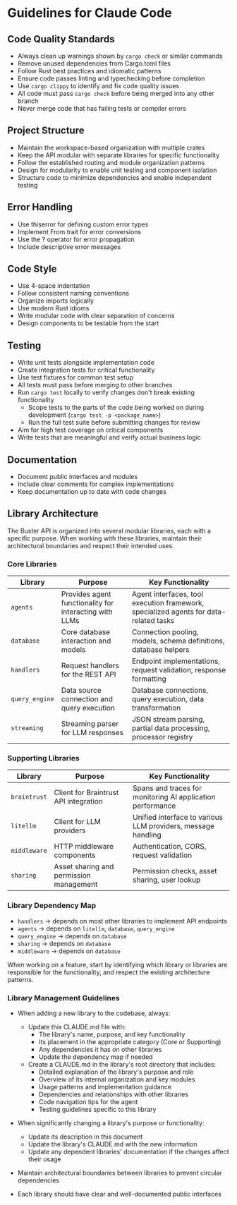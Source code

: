 # Guidelines for Claude Code

## Code Quality Standards
- Always clean up warnings shown by `cargo check` or similar commands
- Remove unused dependencies from Cargo.toml files
- Follow Rust best practices and idiomatic patterns
- Ensure code passes linting and typechecking before completion
- Use `cargo clippy` to identify and fix code quality issues
- All code must pass `cargo check` before being merged into any other branch
- Never merge code that has failing tests or compiler errors

## Project Structure
- Maintain the workspace-based organization with multiple crates
- Keep the API modular with separate libraries for specific functionality
- Follow the established routing and module organization patterns
- Design for modularity to enable unit testing and component isolation
- Structure code to minimize dependencies and enable independent testing

## Error Handling
- Use thiserror for defining custom error types
- Implement From trait for error conversions
- Use the ? operator for error propagation
- Include descriptive error messages

## Code Style
- Use 4-space indentation
- Follow consistent naming conventions
- Organize imports logically
- Use modern Rust idioms
- Write modular code with clear separation of concerns
- Design components to be testable from the start

## Testing
- Write unit tests alongside implementation code
- Create integration tests for critical functionality
- Use test fixtures for common test setup
- All tests must pass before merging to other branches
- Run `cargo test` locally to verify changes don't break existing functionality
  - Scope tests to the parts of the code being worked on during development (`cargo test -p <package_name>`)
  - Run the full test suite before submitting changes for review
- Aim for high test coverage on critical components
- Write tests that are meaningful and verify actual business logic

## Documentation
- Document public interfaces and modules
- Include clear comments for complex implementations
- Keep documentation up to date with code changes

## Library Architecture

The Buster API is organized into several modular libraries, each with a specific purpose. When working with these libraries, maintain their architectural boundaries and respect their intended uses.

### Core Libraries

| Library | Purpose | Key Functionality |
|---------|---------|-------------------|
| `agents` | Provides agent functionality for interacting with LLMs | Agent interfaces, tool execution framework, specialized agents for data-related tasks |
| `database` | Core database interaction and models | Connection pooling, models, schema definitions, database helpers |
| `handlers` | Request handlers for the REST API | Endpoint implementations, request validation, response formatting |
| `query_engine` | Data source connection and query execution | Database connections, query execution, data transformation |
| `streaming` | Streaming parser for LLM responses | JSON stream parsing, partial data processing, processor registry |

### Supporting Libraries

| Library | Purpose | Key Functionality |
|---------|---------|-------------------|
| `braintrust` | Client for Braintrust API integration | Spans and traces for monitoring AI application performance |
| `litellm` | Client for LLM providers | Unified interface to various LLM providers, message handling |
| `middleware` | HTTP middleware components | Authentication, CORS, request validation |
| `sharing` | Asset sharing and permission management | Permission checks, asset sharing, user lookup |

### Library Dependency Map

- `handlers` → depends on most other libraries to implement API endpoints
- `agents` → depends on `litellm`, `database`, `query_engine`
- `query_engine` → depends on `database`
- `sharing` → depends on `database`
- `middleware` → depends on `database`

When working on a feature, start by identifying which library or libraries are responsible for the functionality, and respect the existing architecture patterns.

### Library Management Guidelines

- When adding a new library to the codebase, always:
  - Update this CLAUDE.md file with:
    - The library's name, purpose, and key functionality
    - Its placement in the appropriate category (Core or Supporting)
    - Any dependencies it has on other libraries
    - Update the dependency map if needed
  - Create a CLAUDE.md in the library's root directory that includes:
    - Detailed explanation of the library's purpose and role
    - Overview of its internal organization and key modules
    - Usage patterns and implementation guidance
    - Dependencies and relationships with other libraries
    - Code navigation tips for the agent
    - Testing guidelines specific to this library

- When significantly changing a library's purpose or functionality:
  - Update its description in this document
  - Update the library's CLAUDE.md with the new information
  - Update any dependent libraries' documentation if the changes affect their usage

- Maintain architectural boundaries between libraries to prevent circular dependencies
- Each library should have clear and well-documented public interfaces